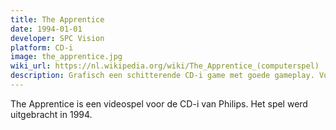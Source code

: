 ```yaml
---
title: The Apprentice
date: 1994-01-01
developer: SPC Vision
platform: CD-i
image: the_apprentice.jpg
wiki_url: https://nl.wikipedia.org/wiki/The_Apprentice_(computerspel)
description: Grafisch een schitterende CD-i game met goede gameplay. Voor het CD-i platform waren vooral games van matige kwaliteit beschikbaar, the Apprentice was daarop een uitzondering. In de game zat een schunnige easter egg verborgen.
---
```


The Apprentice is een videospel voor de CD-i van Philips. Het spel werd uitgebracht in 1994.